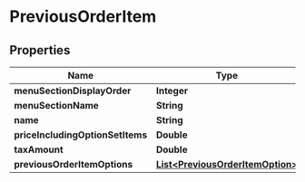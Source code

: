 
# PreviousOrderItem

## Properties
Name | Type | Description | Notes
------------ | ------------- | ------------- | -------------
**menuSectionDisplayOrder** | **Integer** |  |  [optional]
**menuSectionName** | **String** |  |  [optional]
**name** | **String** |  |  [optional]
**priceIncludingOptionSetItems** | **Double** |  |  [optional]
**taxAmount** | **Double** |  |  [optional]
**previousOrderItemOptions** | [**List&lt;PreviousOrderItemOption&gt;**](PreviousOrderItemOption.md) |  |  [optional]



